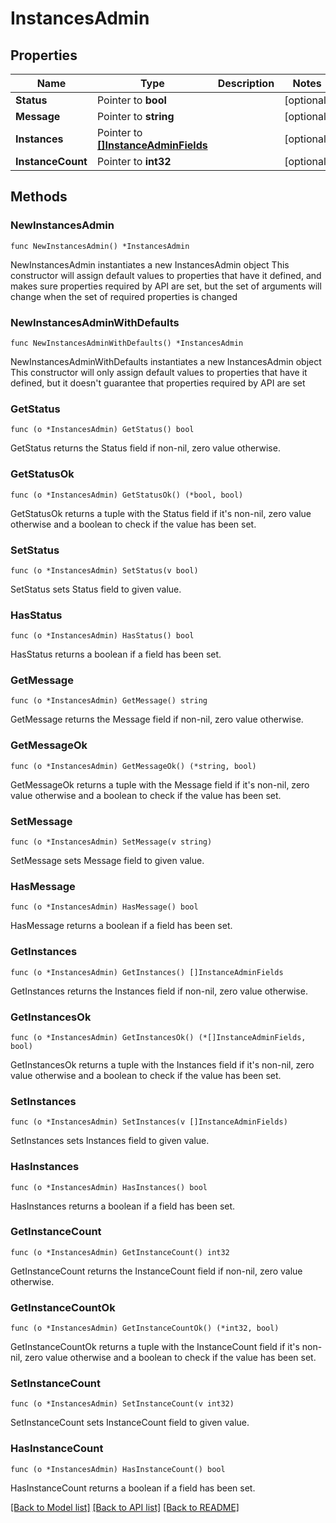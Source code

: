 # InstancesAdmin

## Properties

Name | Type | Description | Notes
------------ | ------------- | ------------- | -------------
**Status** | Pointer to **bool** |  | [optional] 
**Message** | Pointer to **string** |  | [optional] 
**Instances** | Pointer to [**[]InstanceAdminFields**](InstanceAdminFields.md) |  | [optional] 
**InstanceCount** | Pointer to **int32** |  | [optional] 

## Methods

### NewInstancesAdmin

`func NewInstancesAdmin() *InstancesAdmin`

NewInstancesAdmin instantiates a new InstancesAdmin object
This constructor will assign default values to properties that have it defined,
and makes sure properties required by API are set, but the set of arguments
will change when the set of required properties is changed

### NewInstancesAdminWithDefaults

`func NewInstancesAdminWithDefaults() *InstancesAdmin`

NewInstancesAdminWithDefaults instantiates a new InstancesAdmin object
This constructor will only assign default values to properties that have it defined,
but it doesn't guarantee that properties required by API are set

### GetStatus

`func (o *InstancesAdmin) GetStatus() bool`

GetStatus returns the Status field if non-nil, zero value otherwise.

### GetStatusOk

`func (o *InstancesAdmin) GetStatusOk() (*bool, bool)`

GetStatusOk returns a tuple with the Status field if it's non-nil, zero value otherwise
and a boolean to check if the value has been set.

### SetStatus

`func (o *InstancesAdmin) SetStatus(v bool)`

SetStatus sets Status field to given value.

### HasStatus

`func (o *InstancesAdmin) HasStatus() bool`

HasStatus returns a boolean if a field has been set.

### GetMessage

`func (o *InstancesAdmin) GetMessage() string`

GetMessage returns the Message field if non-nil, zero value otherwise.

### GetMessageOk

`func (o *InstancesAdmin) GetMessageOk() (*string, bool)`

GetMessageOk returns a tuple with the Message field if it's non-nil, zero value otherwise
and a boolean to check if the value has been set.

### SetMessage

`func (o *InstancesAdmin) SetMessage(v string)`

SetMessage sets Message field to given value.

### HasMessage

`func (o *InstancesAdmin) HasMessage() bool`

HasMessage returns a boolean if a field has been set.

### GetInstances

`func (o *InstancesAdmin) GetInstances() []InstanceAdminFields`

GetInstances returns the Instances field if non-nil, zero value otherwise.

### GetInstancesOk

`func (o *InstancesAdmin) GetInstancesOk() (*[]InstanceAdminFields, bool)`

GetInstancesOk returns a tuple with the Instances field if it's non-nil, zero value otherwise
and a boolean to check if the value has been set.

### SetInstances

`func (o *InstancesAdmin) SetInstances(v []InstanceAdminFields)`

SetInstances sets Instances field to given value.

### HasInstances

`func (o *InstancesAdmin) HasInstances() bool`

HasInstances returns a boolean if a field has been set.

### GetInstanceCount

`func (o *InstancesAdmin) GetInstanceCount() int32`

GetInstanceCount returns the InstanceCount field if non-nil, zero value otherwise.

### GetInstanceCountOk

`func (o *InstancesAdmin) GetInstanceCountOk() (*int32, bool)`

GetInstanceCountOk returns a tuple with the InstanceCount field if it's non-nil, zero value otherwise
and a boolean to check if the value has been set.

### SetInstanceCount

`func (o *InstancesAdmin) SetInstanceCount(v int32)`

SetInstanceCount sets InstanceCount field to given value.

### HasInstanceCount

`func (o *InstancesAdmin) HasInstanceCount() bool`

HasInstanceCount returns a boolean if a field has been set.


[[Back to Model list]](../README.md#documentation-for-models) [[Back to API list]](../README.md#documentation-for-api-endpoints) [[Back to README]](../README.md)


